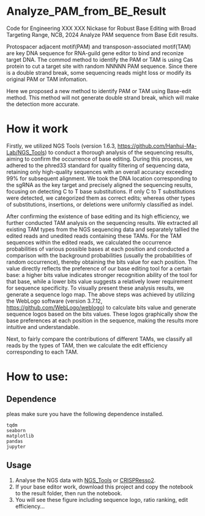 # Analyze_PAM_from_BE_Result
Code for Engineering XXX XXX Nickase for Robust Base Editing with Broad Targeting Range, NCB, 2024
Analyze PAM sequence from Base Edit results.

Protospacer adjacent motif(PAM) and transposon-associated motif(TAM) are key DNA sequence for RNA-guild gene editor to bind and reconize target DNA.
The commod method to identify the PAM or TAM is using Cas protein to cut a target site with random NNNNN PAM sequence. Since there is a double strand 
break, some sequencing reads might loss or modify its original PAM or TAM infomation.

Here we proposed a new method to identify PAM or TAM using Base-edit method. This method will not generate double strand break, which will make 
the detection more accurate.

# How it work
Firstly, we utilized NGS Tools (version 1.6.3, https://github.com/Hanhui-Ma-Lab/NGS_Tools) to conduct a thorough analysis of the sequencing results, aiming to confirm the occurrence of base editing. During this process, we adhered to the phred33 standard for quality filtering of sequencing data, retaining only high-quality sequences with an overall accuracy exceeding 99% for subsequent alignment. We took the DNA location corresponding to the sgRNA as the key target and precisely aligned the sequencing results, focusing on detecting C to T base substitutions. If only C to T substitutions were detected, we categorized them as correct edits; whereas other types of substitutions, insertions, or deletions were uniformly classified as indel.

After confirming the existence of base editing and its high efficiency, we further conducted TAM analysis on the sequencing results. We extracted all existing TAM types from the NGS sequencing data and separately tallied the edited reads and unedited reads containing these TAMs. For the TAM sequences within the edited reads, we calculated the occurrence probabilities of various possible bases at each position and conducted a comparison with the background probabilities (usually the probabilities of random occurrence), thereby obtaining the bits value for each position. The value directly reflects the preference of our base editing tool for a certain base: a higher bits value indicates stronger recognition ability of the tool for that base, while a lower bits value suggests a relatively lower requirement for sequence specificity. To visually present these analysis results, we generate a sequence logo map. The above steps was achieved by utilizing the WebLogo software (version 3.7.12, https://github.com/WebLogo/weblogo) to calculate bits value and generate sequence logos based on the bits values. These logos graphically show the base preferences at each position in the sequence, making the results more intuitive and understandable.

Next, to fairly compare the contributions of different TAMs, we classify all reads by the types of TAM, then we calculate the edit efficiency  corresponding to each TAM.




# How to use:
## Dependence
pleas make sure you have the following dependence installed.
```
tqdm
seaborn
matplotlib
pandas
jupyter
```

## Usage
1. Analyse the NGS data with [NGS_Tools](https://github.com/Masterchiefm/NGS_Tools) or [CRISPResso2](https://github.com/pinellolab/CRISPResso2/tree/master/CRISPResso2).
2. If your base editor work, download this project and copy the notebook to the result folder, then run the notebook.
3. You will see these figure including sequence logo, ratio ranking, edit efficiency...
